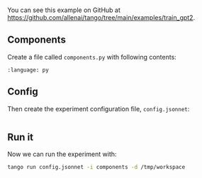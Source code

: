 ```{include} ../../../examples/train_gpt2/README.md
```

You can see this example on GitHub at https://github.com/allenai/tango/tree/main/examples/train_gpt2.

## Components

Create a file called `components.py` with following contents:

```{literalinclude} ../../../examples/train_gpt2/components.py
:language: py
```

## Config

Then create the experiment configuration file, `config.jsonnet`:

```{literalinclude} ../../../examples/train_gpt2/config.jsonnet
```

## Run it

Now we can run the experiment with:

```bash
tango run config.jsonnet -i components -d /tmp/workspace
```
